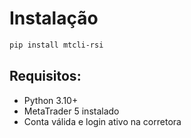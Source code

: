 # Instalação
  
```bash
pip install mtcli-rsi
```
  
## Requisitos:
  
- Python 3.10+
- MetaTrader 5 instalado
- Conta válida e login ativo na corretora
  
  
